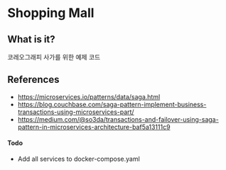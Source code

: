 # Shopping Mall

## What is it?
코레오그래피 사가를 위한 예제 코드

## References
* https://microservices.io/patterns/data/saga.html
* https://blog.couchbase.com/saga-pattern-implement-business-transactions-using-microservices-part/
* https://medium.com/@so3da/transactions-and-failover-using-saga-pattern-in-microservices-architecture-baf5a13111c9

#### Todo
* Add all services to docker-compose.yaml
